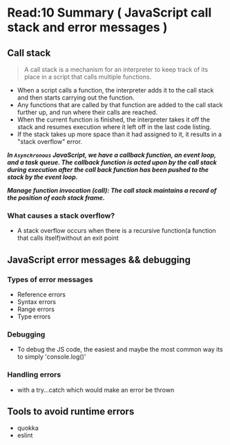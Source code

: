 # Read:10 Summary ( JavaScript call stack and error messages )

## Call stack

> A call stack is a mechanism for an interpreter to keep track of its place in a script that calls multiple functions.

* When a script calls a function, the interpreter adds it to the call stack and then starts carrying out the function.
* Any functions that are called by that function are added to the call stack further up, and run where their calls are reached.
* When the current function is finished, the interpreter takes it off the stack and resumes execution where it left off in the last code listing.
* If the stack takes up more space than it had assigned to it, it results in a "stack overflow" error.

***In `Asynchronous` JavaScript, we have a callback function, an event loop, and a task queue. The callback function is acted upon by the call stack during execution after the call back function has been pushed to the stack by the event loop.***

***Manage function invocation (call): The call stack maintains a record of the position of each stack frame.***

###  What causes a stack overflow?

* A stack overflow occurs when there is a recursive function(a function that calls itself)without an exit point


## JavaScript error messages && debugging
### Types of error messages

* Reference errors
* Syntax errors
* Range errors
* Type errors
### Debugging

* To debug the JS code, the easiest and maybe the most common way its to simply 'console.log()'

### Handling errors
* with a try…catch which would make an error be thrown
## Tools to avoid runtime errors

* quokka
* eslint




